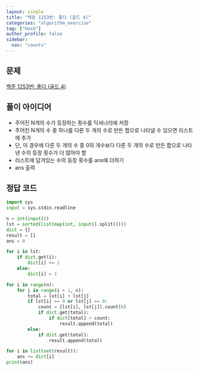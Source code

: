```yaml
---
layout: single
title: "백준 1253번: 좋다 (골드 4)"
categories: "algorithm_exercise"
tag: ["Hash"]
author_profile: false
sidebar:
  nav: "counts"
---
```


## 문제

[백준 1253번: 좋다 (골드 4)](https://www.acmicpc.net/problem/1253)

## 풀이 아이디어

- 주어진 N개의 수가 등장하는 횟수를 딕셔너리에 저장
- 주어진 N개의 수 중 하나를 다른 두 개의 수로 만든 합으로 나타낼 수 있으면 리스트에 추가
- 단, 이 경우에 다른 두 개의 수 중 0의 개수보다 다른 두 개의 수로 만든 합으로 나타낸 수의 등장 횟수가 더 많아야 함
- 리스트에 담겨있는 수의 등장 횟수를 ans에 더하기
- ans 출력

## 정답 코드

```python
import sys
input = sys.stdin.readline

n = int(input())
lst = sorted(list(map(int, input().split())))
dict = {}
result = []
ans = 0

for i in lst:
    if dict.get(i):
        dict[i] += 1
    else:
        dict[i] = 1

for i in range(n):
    for j in range(i + 1, n):
        total = lst[i] + lst[j]
        if lst[i] == 0 or lst[j] == 0:
            count = [lst[i], lst[j]].count(0)
            if dict.get(total):
                if dict[total] > count:
                    result.append(total)
        else:
            if dict.get(total):
                result.append(total)

for i in list(set(result)):
    ans += dict[i]
print(ans)
```

